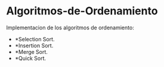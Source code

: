 # Algoritmos-de-Ordenamiento
Implementacion de los algoritmos de ordenamiento:
- *Selection Sort.
- *Insertion Sort.
- *Merge Sort.
- *Quick Sort.
